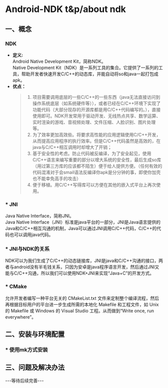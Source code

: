 # Android-NDK t&p/about ndk
## 一、概念
### NDK
* __定义:__  
Android Native Development Kit，简称NDK。  
Native Development Kit（NDK）是一系列工具的集合。它提供了一系列的工具，帮助开发者快速开发C/C++的动态库，并能自动将so和java一起打包成apk。
* __优点：__
    > 1. 项目需要调用底层的一些C/C++的一些东西（java无法直接访问到操作系统底层（如系统硬件等）），或者已经在C/C++环境下实现了功能代码（大部分现存的开源库都是用C/C++代码编写的。），直接使用即可。NDK开发常用于驱动开发、无线热点共享、数学运算、实时渲染的游戏、音视频处理、文件压缩、人脸识别、图片处理等。  
    > 2. 为了效率更加高效些。将要求高性能的应用逻辑使用C/C++开发，从而提高应用程序的执行效率。但是C/C++代码虽然是高效的，在java与C/C++相互调用时却增大了开销；  
    > 3. 基于安全性的考虑。防止代码被反编译，为了安全起见，使用C/C++语言来编写重要的部分以增大系统的安全性，最后生成so库（用过第三方库的应该都不陌生）便于给人提供方便。（任何有效的代码混淆对于会smail语法反编译你apk是分分钟的事，即使你加壳也不能幸免高手的攻击）  
    > 4. 便于移植。用C/C++写得库可以方便在其他的嵌入式平台上再次使用。  
### * JNI
Java Native Interface，简称JNI。  
Java Native Interface（JNI）标准是java平台的一部分，JNI是Java语言提供的Java和C/C++相互沟通的机制，Java可以通过JNI调用C/C++代码，C/C++的代码也可以调用java代码。  
### * JNI与NDK的关系
NDK可以为我们生成了C/C++的动态链接库，JNI是java和C/C++沟通的接口，两者与android没有半毛钱关系，只因为安卓是java程序语言开发，然后通过JNI又能与C/C++沟通，所以我们可以使用NDK+JNI来实现“Java+C”的开发方式。 
### * CMake
允许开发者编写一种平台无关的 CMakeList.txt 文件来定制整个编译流程，然后再根据目标用户的平台进一步生成所需的本地化 Makefile 和工程文件，如 Unix 的 Makefile 或 Windows 的 Visual Studio 工程。从而做到“Write once, run everywhere”。  
## 二、安装与环境配置
### * 使用mk方式安装

## 三、问题及解决办法
---等待后续完善---

